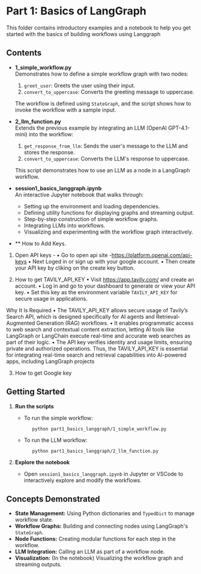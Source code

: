 # Part 1: Basics of LangGraph

This folder contains introductory examples and a notebook to help you get started with the basics of building workflows using Langgraph

## Contents

- **1_simple_workflow.py**  
  Demonstrates how to define a simple workflow graph with two nodes:
  1. `greet_user`: Greets the user using their input.
  2. `convert_to_uppercase`: Converts the greeting message to uppercase.
  
  The workflow is defined using `StateGraph`, and the script shows how to invoke the workflow with a sample input.

- **2_llm_function.py**  
  Extends the previous example by integrating an LLM (OpenAI GPT-4.1-mini) into the workflow:
  1. `get_response_from_llm`: Sends the user's message to the LLM and stores the response.
  2. `convert_to_uppercase`: Converts the LLM's response to uppercase.
  
  This script demonstrates how to use an LLM as a node in a LangGraph workflow.

- **session1_basics_langgraph.ipynb**  
  An interactive Jupyter notebook that walks through:
  - Setting up the environment and loading dependencies.
  - Defining utility functions for displaying graphs and streaming output.
  - Step-by-step construction of simple workflow graphs.
  - Integrating LLMs into workflows.
  - Visualizing and experimenting with the workflow graph interactively.

- ** How to Add Keys.
1. Open API keys - 
  • Go to open api site -https://platform.openai.com/api-keys 
  • Next Loged in or sign up with your google account.
  • Then create your API key by cliking on the create key button.

2. How to get TAVILY_API_KEY 
  • Visit https://app.tavily.com/ and create an account.
	•	Log in and go to your dashboard to generate or view your API key.
	•	Set this key as the environment variable `TAVILY_API_KEY` for secure usage in applications.

  Why It Is Required
	•	The TAVILY_API_KEY allows secure usage of Tavily’s Search API, which is designed specifically for AI 
    agents and Retrieval-Augmented Generation (RAG) workflows.
	•	It enables programmatic access to web search and contextual content extraction, letting AI tools like   
    LangGraph or LangChain execute real-time and accurate web searches as part of their logic.
	•	The API key verifies identity and usage limits, ensuring private and authorized operations.
    Thus, the TAVILY_API_KEY is essential for integrating real-time search and retrieval capabilities into AI-powered apps, including LangGraph projects

3. How to get Google key

## Getting Started


1. **Run the scripts**  

   - To run the simple workflow:

     ```
        python part1_basics_langgraph/1_simple_workflow.py
     ```

   - To run the LLM workflow:
     ```
        python part1_basics_langgraph/2_llm_function.py
     ```

2. **Explore the notebook**  
   - Open `session1_basics_langgraph.ipynb` in Jupyter or VSCode to interactively explore and modify the workflows.

## Concepts Demonstrated

- **State Management:** Using Python dictionaries and `TypedDict` to manage workflow state.
- **Workflow Graphs:** Building and connecting nodes using LangGraph's `StateGraph`.
- **Node Functions:** Creating modular functions for each step in the workflow.
- **LLM Integration:** Calling an LLM as part of a workflow node.
- **Visualization:** (In the notebook) Visualizing the workflow graph and streaming outputs.


